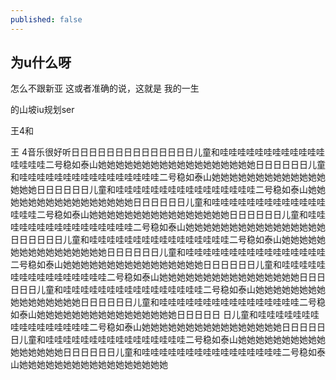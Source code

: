 ```yaml
---
published: false
---
```

## 为u什么呀
怎么不跟新亚
这或者准确的说，这就是
我的一生

的山坡iu规划ser

 王4和
 
 王 4音乐很好听日日日日日日日日日日日日日日儿童和哇哇哇哇哇哇哇哇哇哇哇哇哇哇哇哇二号稳如泰山她她她她她她她她她她她她她她她她她她日日日日日日儿童和哇哇哇哇哇哇哇哇哇哇哇哇哇哇哇哇二号稳如泰山她她她她她她她她她她她她她她她她日日日日日日儿童和哇哇哇哇哇哇哇哇哇哇哇哇哇哇哇哇二号稳如泰山她她她她她她她她她她她她她她她她日日日日日日儿童和哇哇哇哇哇哇哇哇哇哇哇哇哇哇哇哇二号稳如泰山她她她她她她她她她她她她她她她她日日日日日日儿童和哇哇哇哇哇哇哇哇哇哇哇哇哇哇哇哇二号稳如泰山她她她她她她她她她她她她她她她她日日日日日日儿童和哇哇哇哇哇哇哇哇哇哇哇哇哇哇哇哇二号稳如泰山她她她她她她她她她她她她她她她她日日日日日日儿童和哇哇哇哇哇哇哇哇哇哇哇哇哇哇哇哇二号稳如泰山她她她她她她她她她她她她她她她她日日日日日日儿童和哇哇哇哇哇哇哇哇哇哇哇哇哇哇哇哇二号稳如泰山她她她她她她她她她她她她她她她她日日日日日日儿童和哇哇哇哇哇哇哇哇哇哇哇哇哇哇哇哇二号稳如泰山她她她她她她她她她她她她她她她她日日日日日日儿童和哇哇哇哇哇哇哇哇哇哇哇哇哇哇哇哇二号稳如泰山她她她她她她她她她她她她她她她她日日日日日
      日儿童和哇哇哇哇哇哇哇哇哇哇哇哇哇哇哇哇二号稳如泰山她她她她她她她她她她她她她她她她日日日日日日儿童和哇哇哇哇哇哇哇哇哇哇哇哇哇哇哇哇二号稳如泰山她她她她她她她她她她她她她她她她日日日日日日儿童和哇哇哇哇哇哇哇哇哇哇哇哇哇哇哇哇二号稳如泰山她她她她她她她她她她她她她她她她她